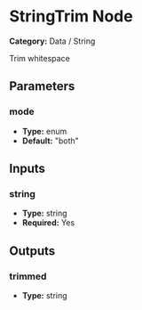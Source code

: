 
# StringTrim Node

**Category:** Data / String

Trim whitespace

## Parameters


### mode
- **Type:** enum
- **Default:** "both"





## Inputs


### string
- **Type:** string
- **Required:** Yes



## Outputs


### trimmed
- **Type:** string




